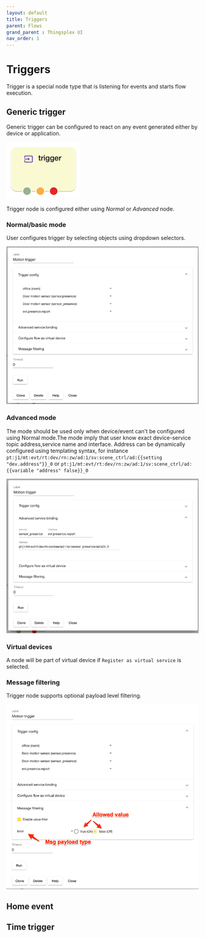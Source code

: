 ```yaml
---
layout: default
title: Triggers
parent: Flows
grand_parent : Thingsplex UI
nav_order: 1
---
```


# Triggers

Trigger is a special node type that is listening for events and starts flow execution.

## Generic trigger

Generic trigger can be configured to react on any event generated either by device or application.

![Small generic node](img/trigger_node_small.png)

Trigger node is configured either using *Normal* or *Advanced* node.

### Normal/basic mode

User configures trigger by selecting objects using dropdown selectors.

![Trigger normal mode](img/trigger_node_exp_1.png)

### Advanced mode

The mode should be used only when device/event can't be configured using Normal mode.The mode imply that user know exact device-service topic address,service name and interface. Address can be dynamically configured using templating syntax, for instance `pt:j1/mt:evt/rt:dev/rn:zw/ad:1/sv:scene_ctrl/ad:{{setting "dev.address"}}_0` or `pt:j1/mt:evt/rt:dev/rn:zw/ad:1/sv:scene_ctrl/ad:{{variable "address" false}}_0`

![Trigger normal mode](img/trigger_node_exp_2.png)

### Virtual devices

A node will be part of virtual device if `Register as virtual service` is selected.

### Message filtering

Trigger node supports optional payload level filtering.

![Trigger normal mode](img/trigger_node_exp_3.png)


## Home event

## Time trigger
